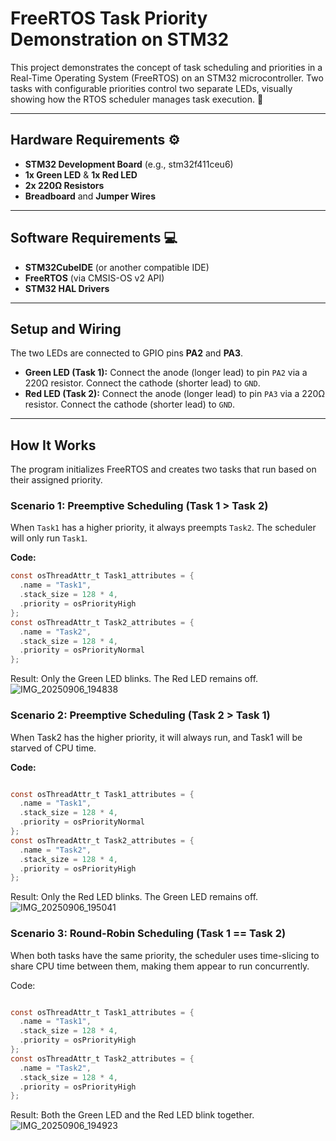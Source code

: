 # FreeRTOS Task Priority Demonstration on STM32

This project demonstrates the concept of task scheduling and priorities in a Real-Time Operating System (FreeRTOS) on an STM32 microcontroller. Two tasks with configurable priorities control two separate LEDs, visually showing how the RTOS scheduler manages task execution. 🚦

---

## Hardware Requirements ⚙️

* **STM32 Development Board** (e.g., stm32f411ceu6)
* **1x Green LED** & **1x Red LED**
* **2x 220Ω Resistors**
* **Breadboard** and **Jumper Wires**

---

## Software Requirements 💻

* **STM32CubeIDE** (or another compatible IDE)
* **FreeRTOS** (via CMSIS-OS v2 API)
* **STM32 HAL Drivers**

---

## Setup and Wiring

The two LEDs are connected to GPIO pins **PA2** and **PA3**.

* **Green LED (Task 1):** Connect the anode (longer lead) to pin `PA2` via a 220Ω resistor. Connect the cathode (shorter lead) to `GND`.
* **Red LED (Task 2):** Connect the anode (longer lead) to pin `PA3` via a 220Ω resistor. Connect the cathode (shorter lead) to `GND`.

---

## How It Works

The program initializes FreeRTOS and creates two tasks that run based on their assigned priority.

### Scenario 1: Preemptive Scheduling (Task 1 > Task 2)

When `Task1` has a higher priority, it always preempts `Task2`. The scheduler will only run `Task1`.

**Code:**
```c
const osThreadAttr_t Task1_attributes = {
  .name = "Task1",
  .stack_size = 128 * 4,
  .priority = osPriorityHigh
};
const osThreadAttr_t Task2_attributes = {
  .name = "Task2",
  .stack_size = 128 * 4,
  .priority = osPriorityNormal
};
```
Result: Only the Green LED blinks. The Red LED remains off.
![IMG_20250906_194838](https://github.com/user-attachments/assets/28ca4bd9-20c0-44c6-a017-5f85f4d7f2c9)


### Scenario 2: Preemptive Scheduling (Task 2 > Task 1)
When Task2 has the higher priority, it will always run, and Task1 will be starved of CPU time.

**Code:**
```c

const osThreadAttr_t Task1_attributes = {
  .name = "Task1",
  .stack_size = 128 * 4,
  .priority = osPriorityNormal
};
const osThreadAttr_t Task2_attributes = {
  .name = "Task2",
  .stack_size = 128 * 4,
  .priority = osPriorityHigh
};
```
Result: Only the Red LED blinks. The Green LED remains off.
![IMG_20250906_195041](https://github.com/user-attachments/assets/a0ed67a8-1c30-4484-b196-1b1e39205bf4)


### Scenario 3: Round-Robin Scheduling (Task 1 == Task 2)
When both tasks have the same priority, the scheduler uses time-slicing to share CPU time between them, making them appear to run concurrently.

Code:

```c

const osThreadAttr_t Task1_attributes = {
  .name = "Task1",
  .stack_size = 128 * 4,
  .priority = osPriorityHigh
};
const osThreadAttr_t Task2_attributes = {
  .name = "Task2",
  .stack_size = 128 * 4,
  .priority = osPriorityHigh
};
```
Result: Both the Green LED and the Red LED blink together.
![IMG_20250906_194923](https://github.com/user-attachments/assets/35dc66de-4e8a-45c2-9efe-460a59615636)

